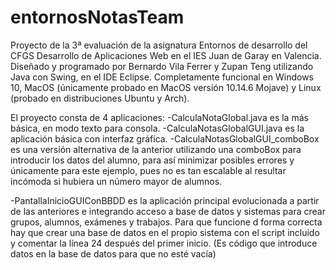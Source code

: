# entornosNotasTeam
Proyecto de la 3ª evaluación de la asignatura Entornos de desarrollo del CFGS Desarrollo de Aplicaciones Web en el IES Juan de Garay en Valencia.
Diseñado y programado por Bernardo Vila Ferrer y Zupan Teng utilizando Java con Swing, en el IDE Eclipse.
Completamente funcional en Windows 10, MacOS (únicamente probado en MacOS versión 10.14.6 Mojave) y Linux (probado en distribuciones Ubuntu y Arch).

El proyecto consta de 4 aplicaciones:
  -CalculaNotaGlobal.java  es la más básica, en modo texto para consola.
  -CalculaNotasGlobalGUI.java es la aplicación básica con interfaz gráfica.
  -CalculaNotasGlobalGUI_comboBox es una versión alternativa de la anterior utilizando una comboBox para introducir los datos del alumno, para así minimizar
  posibles errores y únicamente para este ejemplo, pues no es tan escalable al resultar incómoda si hubiera un número mayor de alumnos.
  
  
  -PantallaInicioGUIConBBDD es la aplicación principal evolucionada a partir de las anteriores e integrando acceso a base de datos y sistemas para crear grupos, alumnos, exámenes    y trabajos.
  Para que funcione d forma correcta hay que crear una base de datos en el propio sistema con el script incluido y comentar la línea 24 después del primer inicio.
  (Es código que introduce datos en la base de datos para que no esté vacía)


